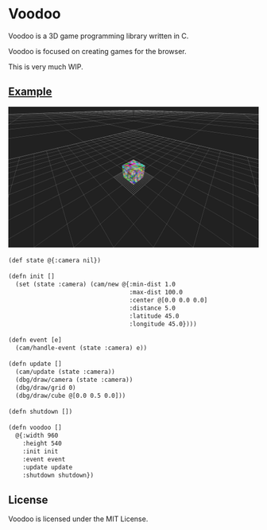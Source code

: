 # Voodoo

Voodoo is a 3D game programming library written in C.

Voodoo is focused on creating games for the browser.

This is very much WIP.

## [Example](https://github.com/zacharycarter/voodoo/blob/master/assets/scripts/game.janet)

![assets/scripts/game.janet](https://github.com/zacharycarter/voodoo/blob/master/screenshots/ss0.png?raw=true)


```
(def state @{:camera nil})

(defn init []
  (set (state :camera) (cam/new @{:min-dist 1.0
                                  :max-dist 100.0
                                  :center @[0.0 0.0 0.0]
                                  :distance 5.0
                                  :latitude 45.0
                                  :longitude 45.0})))

(defn event [e]
  (cam/handle-event (state :camera) e))

(defn update []
  (cam/update (state :camera))
  (dbg/draw/camera (state :camera))
  (dbg/draw/grid 0)
  (dbg/draw/cube @[0.0 0.5 0.0]))

(defn shutdown [])

(defn voodoo []
  @{:width 960
    :height 540
    :init init
    :event event
    :update update
    :shutdown shutdown})
```

## License
Voodoo is licensed under the MIT License.